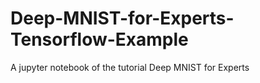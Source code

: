 # Deep-MNIST-for-Experts-Tensorflow-Example
A jupyter notebook of the tutorial Deep MNIST for Experts
